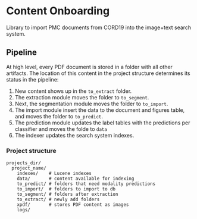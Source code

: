 # Content Onboarding

Library to import PMC documents from CORD19 into the image+text search system.

## Pipeline

At high level, every PDF document is stored in a folder with all other artifacts.
The location of this content in the project structure determines its status in
the pipeline:

1. New content shows up in the `to_extract` folder.
2. The extraction module moves the folder to `to_segment`.
3. Next, the segmentation module moves the folder to `to_import`.
4. The import module insert the data to the document and figures table, and moves the folder to `to_predict`.
5. The prediction module updates the label tables with the predictions per classifier and moves the folde to `data`
6. The indexer updates the search system indexes.

### Project structure

```
projects_dir/
  project_name/
    indexes/    # Lucene indexes
    data/       # content available for indexing
    to_predict/ # folders that need modality predictions
    to_import/  # folders to import to db
    to_segment/ # folders after extraction
    to_extract/ # newly add folders
    xpdf/       # stores PDF content as images
    logs/
```

